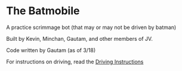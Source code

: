 # The Batmobile
A practice scrimmage bot (that may or may not be driven by batman)

Built by Kevin, Minchan, Gautam, and other members of JV.

Code written by Gautam (as of 3/18)

For instructions on driving, read the [Driving Instructions](driving-instructions.md)
